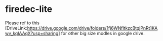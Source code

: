 # firedec-lite

Please ref to this [DriveLink:https://drive.google.com/drive/folders/1fj6WNfItkzcBtqjPnRt1KAwv_kqIAAqX?usp=sharing] for other big size modles in google drive.
